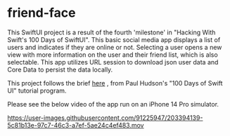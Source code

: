 # friend-face
This SwiftUI project is a result of the fourth 'milestone' in "Hacking With Swift's 100 Days of SwiftUI". This basic social media app displays a list of users and indicates if they are online or not. Selecting a user opens a new view with more information on the user and their friend list, which is also selectable. This app utilizes URL session to download json user data and Core Data to persist the data locally. 

This project follows the brief <a href="https://www.hackingwithswift.com/100/swiftui/60" target="_blank">here</a>
, from Paul Hudson's "100 Days of Swift UI" tutorial program.

Please see the below video of the app run on an iPhone 14 Pro simulator.

https://user-images.githubusercontent.com/91225947/203394139-5c81b13e-97c7-46c3-a7ef-5ae24c4ef483.mov

